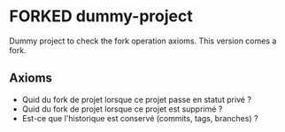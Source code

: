 # FORKED dummy-project
Dummy project to check the fork operation axioms. This version comes a fork.

## Axioms
* Quid du fork de projet lorsque ce projet passe en statut privé ?
* Quid du fork de projet lorsque ce projet est supprimé ?
* Est-ce que l'historique est conservé (commits, tags, branches) ?
